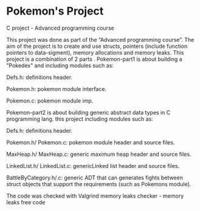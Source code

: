 # Pokemon's Project
C project - Advanced programming course

This project was done as part of the “Advanced programming course”. The aim of the project is to create and use structs, pointers (include function pointers to data-sigment), memory allocations and memory leaks. This project is a combination of 2 parts .
Pokemon-part1 is about building a "Pokedex" and including modules such as:

Defs.h: definitions header.

Pokemon.h: pokemon module interface.

Pokemon.c: pokemon module imp.

Pokemon-part2 is about building generic abstract data types in C programming lang. this project including modules such as:

Defs.h: definitions header.

Pokemon.h/ Pokemon.c: pokemon module header and source files.

MaxHeap.h/ MaxHeap.c: generic maximum heap header and source files.

LinkedList.h/ LinkedList.c: genericLinked list header and source files.

BattleByCategory.h/.c: generic ADT that can generates fights between struct objects that support the requirements (such as Pokemons module).

The code was checked with Valgrind memory leaks checker - memory leaks free code

